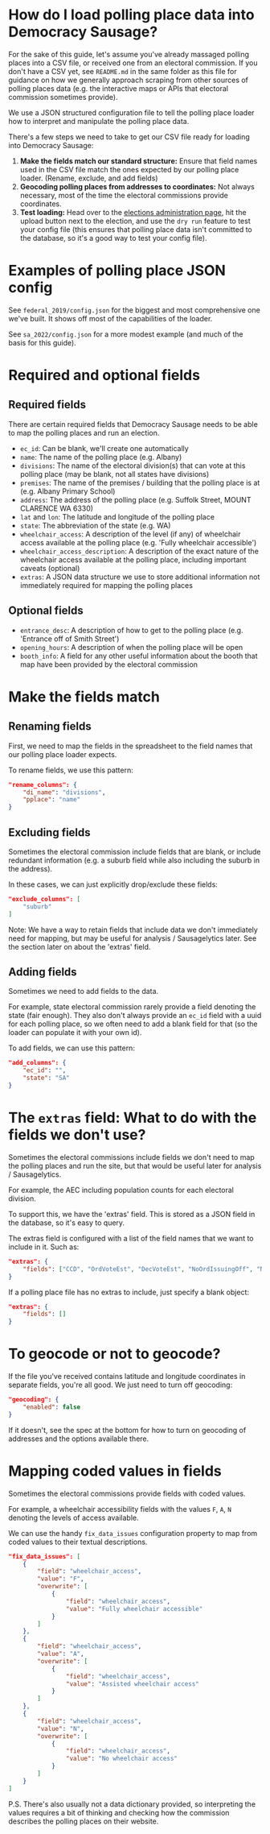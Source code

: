 # How do I load polling place data into Democracy Sausage?

For the sake of this guide, let's assume you've already massaged polling places into a CSV file, or received one from an electoral commission. If you don't have a CSV yet, see `README.md` in the same folder as this file for guidance on how we generally approach scraping from other sources of polling places data (e.g. the interactive maps or APIs that electoral commission sometimes provide).

We use a JSON structured configuration file to tell the polling place loader how to interpret and manipulate the polling place data.

There's a few steps we need to take to get our CSV file ready for loading into Democracy Sausage:

1. **Make the fields match our standard structure:** Ensure that field names used in the CSV file match the ones expected by our polling place loader. (Rename, exclude, and add fields)
2. **Geocoding polling places from addresses to coordinates:** Not always necessary, most of the time the electoral commissions provide coordinates.
3. **Test loading:** Head over to the [elections administration page](https://admin.democracysausage.org/elections), hit the upload button next to the election, and use the `dry run` feature to test your config file (this ensures that polling place data isn't committed to the database, so it's a good way to test your config file).

# Examples of polling place JSON config

See `federal_2019/config.json` for the biggest and most comprehensive one we've built. It shows off most of the capabilities of the loader.

See `sa_2022/config.json` for a more modest example (and much of the basis for this guide).

# Required and optional fields

## Required fields

There are certain required fields that Democracy Sausage needs to be able to map the polling places and run an election.

- `ec_id`: Can be blank, we'll create one automatically
- `name`: The name of the polling place (e.g. Albany)
- `divisions`: The name of the electoral division(s) that can vote at this polling place (may be blank, not all states have divisions)
- `premises`: The name of the premises / building that the polling place is at (e.g. Albany Primary School)
- `address`: The address of the polling place (e.g. Suffolk Street, MOUNT CLARENCE WA 6330)
- `lat` and `lon`: The latitude and longitude of the polling place
- `state`: The abbreviation of the state (e.g. WA)
- `wheelchair_access`: A description of the level (if any) of wheelchair access available at the polling place (e.g. 'Fully wheelchair accessible')
- `wheelchair_access_description`: A description of the exact nature of the wheelchair access available at the polling place, including important caveats (optional)
- `extras`: A JSON data structure we use to store additional information not immediately required for mapping the polling places

## Optional fields

- `entrance_desc`: A description of how to get to the polling place (e.g. 'Entrance off of Smith Street')
- `opening_hours`: A description of when the polling place will be open
- `booth_info`: A field for any other useful information about the booth that map have been provided by the electoral commission

# Make the fields match

## Renaming fields

First, we need to map the fields in the spreadsheet to the field names that our polling place loader expects.

To rename fields, we use this pattern:

```json
"rename_columns": {
    "di_name": "divisions",
    "pplace": "name"
}
```

## Excluding fields

Sometimes the electoral commission include fields that are blank, or include redundant information (e.g. a suburb field while also including the suburb in the address).

In these cases, we can just explicitly drop/exclude these fields:

```json
"exclude_columns": [
    "suburb"
]
```

Note: We have a way to retain fields that include data we don't immediately need for mapping, but may be useful for analysis / Sausagelytics later. See the section later on about the 'extras' field.

## Adding fields

Sometimes we need to add fields to the data.

For example, state electoral commission rarely provide a field denoting the state (fair enough). They also don't always provide an `ec_id` field with a uuid for each polling place, so we often need to add a blank field for that (so the loader can populate it with your own id).

To add fields, we can use this pattern:

```json
"add_columns": {
    "ec_id": "",
    "state": "SA"
}
```

# The `extras` field: What to do with the fields we don't use?

Sometimes the electoral commissions include fields we don't need to map the polling places and run the site, but that would be useful later for analysis / Sausagelytics.

For example, the AEC including population counts for each electoral division.

To support this, we have the 'extras' field. This is stored as a JSON field in the database, so it's easy to query.

The extras field is configured with a list of the field names that we want to include in it. Such as:

```json
"extras": {
    "fields": ["CCD", "OrdVoteEst", "DecVoteEst", "NoOrdIssuingOff", "NoOfDecIssuingOff"]
}
```

If a polling place file has no extras to include, just specify a blank object:

```json
"extras": {
    "fields": []
}
```

# To geocode or not to geocode?

If the file you've received contains latitude and longitude coordinates in separate fields, you're all good. We just need to turn off geocoding:

```json
"geocoding": {
    "enabled": false
}
```

If it doesn't, see the spec at the bottom for how to turn on geocoding of addresses and the options available there.

# Mapping coded values in fields

Sometimes the electoral commissions provide fields with coded values.

For example, a wheelchair accessibility fields with the values `F`, `A`, `N` denoting the levels of access available.

We can use the handy `fix_data_issues` configuration property to map from coded values to their textual descriptions.

```json
"fix_data_issues": [
    {
        "field": "wheelchair_access",
        "value": "F",
        "overwrite": [
            {
                "field": "wheelchair_access",
                "value": "Fully wheelchair accessible"
            }
        ]
    },
    {
        "field": "wheelchair_access",
        "value": "A",
        "overwrite": [
            {
                "field": "wheelchair_access",
                "value": "Assisted wheelchair access"
            }
        ]
    },
    {
        "field": "wheelchair_access",
        "value": "N",
        "overwrite": [
            {
                "field": "wheelchair_access",
                "value": "No wheelchair access"
            }
        ]
    }
]
```

P.S. There's also usually not a data dictionary provided, so interpreting the values requires a bit of thinking and checking how the commission describes the polling places on their website.
